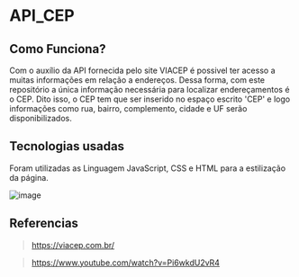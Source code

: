 # API_CEP


## Como Funciona?
  Com o auxílio da API fornecida pelo site VIACEP é possivel ter acesso a muitas informações em relação a endereços. Dessa forma, com este repositório a única informação necessária para localizar endereçamentos é o CEP. Dito isso, o CEP tem que ser inserido no espaço escrito 'CEP' e logo informações como rua, bairro, complemento, cidade e UF serão disponibilizados.


## Tecnologias usadas
  Foram utilizadas as Linguagem JavaScript, CSS e HTML para a estilização da página.

  ![image](https://user-images.githubusercontent.com/88160134/157440601-38086c1b-c3ae-47d5-8597-5bfb764fb339.png)

## Referencias
  > https://viacep.com.br/

  > https://www.youtube.com/watch?v=Pi6wkdU2vR4






